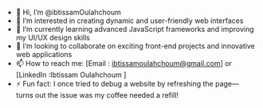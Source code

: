 - 👋 Hi, I’m @ibtissamOulahchoum
- 👀 I’m interested in creating dynamic and user-friendly web interfaces
- 🌱 I’m currently learning advanced JavaScript frameworks and improving my UI/UX design skills
- 💞️ I’m looking to collaborate on exciting front-end projects and innovative web applications
- 📫 How to reach me: [Email : ibtissamoulahchoum@gmail.com] or [LinkedIn :Ibtissam Oulahchoum ]
- ⚡ Fun fact: I once tried to debug a website by refreshing the page—turns out the issue was my coffee needed a refill!

<!---
ibtissamOulahchoum/ibtissamOulahchoum is a ✨ special ✨ repository because its `README.md` (this file) appears on your GitHub profile.
You can click the Preview link to take a look at your changes.
--->

